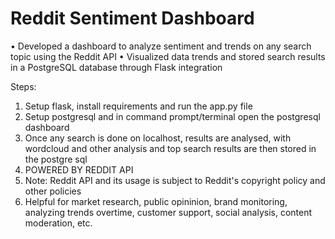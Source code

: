 # Reddit Sentiment Dashboard
•	Developed a dashboard to analyze sentiment and trends on any search topic using the Reddit API
•	Visualized data trends and stored search results in a PostgreSQL database through Flask integration

Steps:
1. Setup flask, install requirements and run the app.py file
2. Setup postgresql and in command prompt/terminal open the postgresql dashboard
3. Once any search is done on localhost, results are analysed, with wordcloud and other analysis and top search results are then stored in the postgre sql
4. POWERED BY REDDIT API
5. Note: Reddit API and its usage is subject to Reddit's copyright policy and other policies
6. Helpful for market research, public opininion, brand monitoring, analyzing trends overtime, customer support, social analysis, content moderation, etc.
